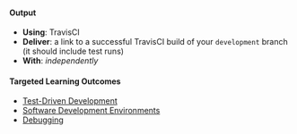 #### Output
- **Using**: TravisCI
- **Deliver**: a link to a successful TravisCI build of your `development` branch (it should include test runs)
- **With**: *independently*

#### Targeted Learning Outcomes
- [Test-Driven Development](https://github.com/andela/learningmap/tree/master/Phase-C/Entry-level%20Developer/Curriculum/25%20-%20Test-Driven%20Development)
- [Software Development Environments](https://github.com/andela/learningmap/tree/master/Phase-C/Entry-level%20Developer/Curriculum/35%20-%20Software%20Development%20Environments)
- [Debugging](https://github.com/andela/learningmap/tree/master/Phase-C/Entry-level%20Developer/Curriculum/38%20-%20Debugging)